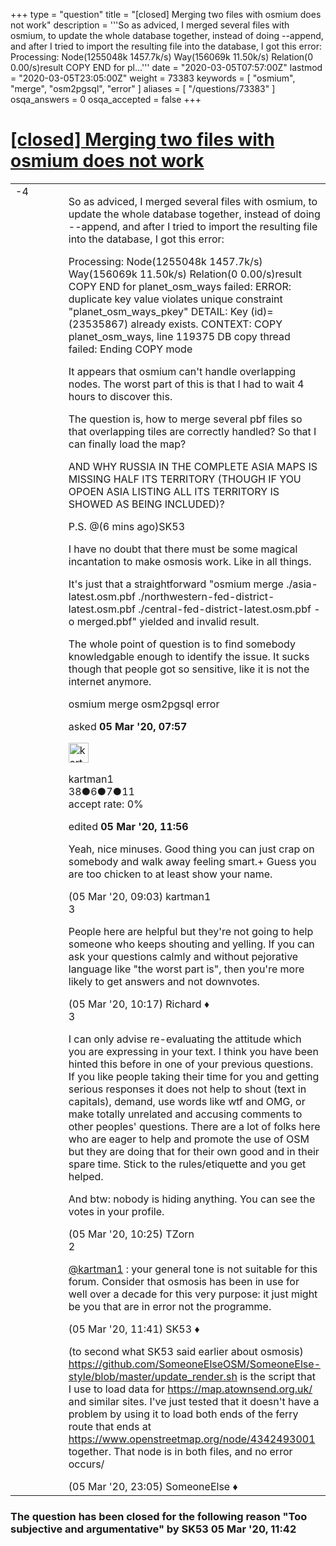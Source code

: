 +++
type = "question"
title = "[closed] Merging two files with osmium does not work"
description = '''So as adviced, I merged several files with osmium, to update the whole database together, instead of doing --append, and after I tried to import the resulting file into the database, I got this error: Processing: Node(1255048k 1457.7k/s) Way(156069k 11.50k/s) Relation(0 0.00/s)result COPY END for pl...'''
date = "2020-03-05T07:57:00Z"
lastmod = "2020-03-05T23:05:00Z"
weight = 73383
keywords = [ "osmium", "merge", "osm2pgsql", "error" ]
aliases = [ "/questions/73383" ]
osqa_answers = 0
osqa_accepted = false
+++

<div class="headNormal">

# [\[closed\] Merging two files with osmium does not work](/questions/73383/merging-two-files-with-osmium-does-not-work)

</div>

<div id="main-body">

<div id="askform">

<table id="question-table" style="width:100%;">
<colgroup>
<col style="width: 50%" />
<col style="width: 50%" />
</colgroup>
<tbody>
<tr>
<td style="width: 30px; vertical-align: top"><div class="vote-buttons">
<span id="post-73383-upvote" class="ajax-command post-vote up" rel="nofollow" title="I like this post (click again to cancel)"> </span>
<div id="post-73383-score" class="post-score" title="current number of votes">
-4
</div>
<span id="post-73383-downvote" class="ajax-command post-vote down" rel="nofollow" title="I dont like this post (click again to cancel)"> </span> <span id="favorite-mark" class="ajax-command favorite-mark" rel="nofollow" title="mark/unmark this question as favorite (click again to cancel)"> </span>
<div id="favorite-count" class="favorite-count">
&#10;</div>
</div></td>
<td><div id="item-right">
<div class="question-body">
<p>So as adviced, I merged several files with osmium, to update the whole database together, instead of doing --append, and after I tried to import the resulting file into the database, I got this error:</p>
<p>Processing: Node(1255048k 1457.7k/s) Way(156069k 11.50k/s) Relation(0 0.00/s)result COPY END for planet_osm_ways failed: ERROR: duplicate key value violates unique constraint "planet_osm_ways_pkey" DETAIL: Key (id)=(23535867) already exists. CONTEXT: COPY planet_osm_ways, line 119375 DB copy thread failed: Ending COPY mode</p>
<p>It appears that osmium can't handle overlapping nodes. The worst part of this is that I had to wait 4 hours to discover this.</p>
<p>The question is, how to merge several pbf files so that overlapping tiles are correctly handled? So that I can finally load the map?</p>
<p>AND WHY RUSSIA IN THE COMPLETE ASIA MAPS IS MISSING HALF ITS TERRITORY (THOUGH IF YOU OPOEN ASIA LISTING ALL ITS TERRITORY IS SHOWED AS BEING INCLUDED)?</p>
<p>P.S. @(6 mins ago)SK53</p>
<p>I have no doubt that there must be some magical incantation to make osmosis work. Like in all things.</p>
<p>It's just that a straightforward "osmium merge ./asia-latest.osm.pbf ./northwestern-fed-district-latest.osm.pbf ./central-fed-district-latest.osm.pbf -o merged.pbf" yielded and invalid result.</p>
<p>The whole point of question is to find somebody knowledgable enough to identify the issue. It sucks though that people got so sensitive, like it is not the internet anymore.</p>
</div>
<div id="question-tags" class="tags-container tags">
<span class="post-tag tag-link-osmium" rel="tag" title="see questions tagged &#39;osmium&#39;">osmium</span> <span class="post-tag tag-link-merge" rel="tag" title="see questions tagged &#39;merge&#39;">merge</span> <span class="post-tag tag-link-osm2pgsql" rel="tag" title="see questions tagged &#39;osm2pgsql&#39;">osm2pgsql</span> <span class="post-tag tag-link-error" rel="tag" title="see questions tagged &#39;error&#39;">error</span>
</div>
<div id="question-controls" class="post-controls">
&#10;</div>
<div class="post-update-info-container">
<div class="post-update-info post-update-info-user">
<p>asked <strong>05 Mar '20, 07:57</strong></p>
<img src="https://secure.gravatar.com/avatar/7d9dea8db6c9981b45d28f28bb29f49d?s=32&amp;d=identicon&amp;r=g" class="gravatar" width="32" height="32" alt="kartman1&#39;s gravatar image" />
<p><span>kartman1</span><br />
<span class="score" title="38 reputation points">38</span><span title="6 badges"><span class="badge1">●</span><span class="badgecount">6</span></span><span title="7 badges"><span class="silver">●</span><span class="badgecount">7</span></span><span title="11 badges"><span class="bronze">●</span><span class="badgecount">11</span></span><br />
<span class="accept_rate" title="Rate of the user&#39;s accepted answers">accept rate:</span> <span title="kartman1 has no accepted answers">0%</span></p>
</div>
<div class="post-update-info post-update-info-edited">
<p><span> edited <strong>05 Mar '20, 11:56</strong> </span></p>
</div>
</div>
<div id="comments-container-73383" class="comments-container">
<span id="73386"></span>
<div id="comment-73386" class="comment">
<div id="post-73386-score" class="comment-score">
&#10;</div>
<div class="comment-text">
<p>Yeah, nice minuses. Good thing you can just crap on somebody and walk away feeling smart.+ Guess you are too chicken to at least show your name.</p>
</div>
<div id="comment-73386-info" class="comment-info">
<span class="comment-age">(05 Mar '20, 09:03)</span> <span class="comment-user userinfo">kartman1</span>
</div>
</div>
<span id="73390"></span>
<div id="comment-73390" class="comment">
<div id="post-73390-score" class="comment-score">
3
</div>
<div class="comment-text">
<p>People here are helpful but they're not going to help someone who keeps shouting and yelling. If you can ask your questions calmly and without pejorative language like "the worst part is", then you're more likely to get answers and not downvotes.</p>
</div>
<div id="comment-73390-info" class="comment-info">
<span class="comment-age">(05 Mar '20, 10:17)</span> <span class="comment-user userinfo">Richard ♦</span>
</div>
</div>
<span id="73391"></span>
<div id="comment-73391" class="comment">
<div id="post-73391-score" class="comment-score">
3
</div>
<div class="comment-text">
<p>I can only advise re-evaluating the attitude which you are expressing in your text. I think you have been hinted this before in one of your previous questions. If you like people taking their time for you and getting serious responses it does not help to shout (text in capitals), demand, use words like wtf and OMG, or make totally unrelated and accusing comments to other peoples' questions. There are a lot of folks here who are eager to help and promote the use of OSM but they are doing that for their own good and in their spare time. Stick to the rules/etiquette and you get helped.</p>
<p>And btw: nobody is hiding anything. You can see the votes in your profile.</p>
</div>
<div id="comment-73391-info" class="comment-info">
<span class="comment-age">(05 Mar '20, 10:25)</span> <span class="comment-user userinfo">TZorn</span>
</div>
</div>
<span id="73392"></span>
<div id="comment-73392" class="comment">
<div id="post-73392-score" class="comment-score">
2
</div>
<div class="comment-text">
<p><a href="https://help.openstreetmap.org/users/17942/kartman1">@kartman1</a> : your general tone is not suitable for this forum. Consider that osmosis has been in use for well over a decade for this very purpose: it just might be you that are in error not the programme.</p>
</div>
<div id="comment-73392-info" class="comment-info">
<span class="comment-age">(05 Mar '20, 11:41)</span> <span class="comment-user userinfo">SK53 ♦</span>
</div>
</div>
<span id="73403"></span>
<div id="comment-73403" class="comment">
<div id="post-73403-score" class="comment-score">
&#10;</div>
<div class="comment-text">
<p>(to second what SK53 said earlier about osmosis) <a href="https://github.com/SomeoneElseOSM/SomeoneElse-style/blob/master/update_render.sh">https://github.com/SomeoneElseOSM/SomeoneElse-style/blob/master/update_render.sh</a> is the script that I use to load data for <a href="https://map.atownsend.org.uk/">https://map.atownsend.org.uk/</a> and similar sites. I've just tested that it doesn't have a problem by using it to load both ends of the ferry route that ends at <a href="https://www.openstreetmap.org/node/4342493001">https://www.openstreetmap.org/node/4342493001</a> together. That node is in both files, and no error occurs/</p>
</div>
<div id="comment-73403-info" class="comment-info">
<span class="comment-age">(05 Mar '20, 23:05)</span> <span class="comment-user userinfo">SomeoneElse ♦</span>
</div>
</div>
</div>
<div id="comment-tools-73383" class="comment-tools">
&#10;</div>
<div class="clear">
&#10;</div>
<div id="comment-73383-form-container" class="comment-form-container">
&#10;</div>
<div class="clear">
&#10;</div>
</div></td>
</tr>
</tbody>
</table>

<div class="question-status" style="margin-bottom:15px">

### The question has been closed for the following reason "Too subjective and argumentative" by SK53 05 Mar '20, 11:42

</div>

</div>

</div>


